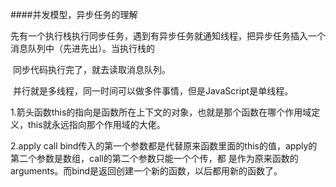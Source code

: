 ####并发模型，异步任务的理解

​	先有一个执行栈执行同步任务，遇到有异步任务就通知线程，把异步任务插入一个消息队列中（先进先出）。当执行栈的

​	同步代码执行完了，就去读取消息队列。

​	并行就是多线程，同一时间可以做多件事情，但是JavaScript是单线程。

1.箭头函数this的指向是函数所在上下文的对象，也就是那个函数在哪个作用域定义，this就永远指向那个作用域的大佬。

2.apply call bind传入的第一个参数都是代替原来函数里面的this的值，apply的第二个参数是数组，call的第二个参数只能一个个传，都	是作为原来函数的arguments。而bind是返回创建一个新的函数，以后都用新的函数了。